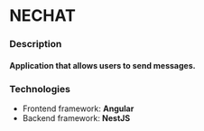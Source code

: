 # NECHAT
### Description
#### Application that allows users to send messages.
### Technologies
- Frontend framework: **Angular**
- Backend framework: **NestJS**